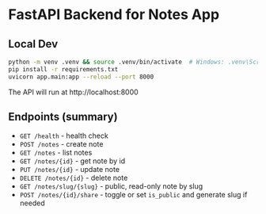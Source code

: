 # FastAPI Backend for Notes App

## Local Dev
```bash
python -m venv .venv && source .venv/bin/activate  # Windows: .venv\Scripts\activate
pip install -r requirements.txt
uvicorn app.main:app --reload --port 8000
```

The API will run at http://localhost:8000

## Endpoints (summary)
- `GET /health` - health check
- `POST /notes` - create note
- `GET /notes` - list notes
- `GET /notes/{id}` - get note by id
- `PUT /notes/{id}` - update note
- `DELETE /notes/{id}` - delete note
- `GET /notes/slug/{slug}` - public, read-only note by slug
- `POST /notes/{id}/share` - toggle or set `is_public` and generate slug if needed
